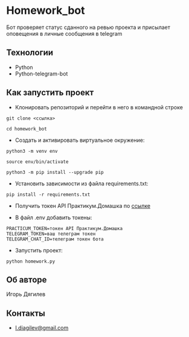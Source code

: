 # Homework_bot
Бот проверяет статус сданного на ревью проекта и присылает оповещения в личные сообщения в telegram

## Технологии
+ Python
+ Python-telegram-bot

## Как запустить проект

+ Клонировать репозиторий и перейти в него в командной строке

``` 
git clone <ссылка>
```

```
cd homework_bot
```

+ Cоздать и активировать виртуальное окружение:

```
python3 -m venv env
```

```
source env/bin/activate
```

```
python3 -m pip install --upgrade pip
```

+ Установить зависимости из файла requirements.txt:

```
pip install -r requirements.txt
```

+ Получить токен API Практикум.Домашка по [ссылке](https://oauth.yandex.ru/authorize?response_type=token&client_id=1d0b9dd4d652455a9eb710d450ff456a)

+ В файл .env добавить токены:
```
PRACTICUM_TOKEN=токен API Практикум.Домашка
TELEGRAM_TOKEN=ваш телеграм токен
TELEGRAM_CHAT_ID=телеграм токен бота
```

+ Запустить проект:

```
python homework.py 
```

## Об авторе

Игорь Дягилев

## Контакты
+ I.diagilev@gmail.com
